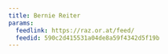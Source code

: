```yaml
---
title: Bernie Reiter
params:
  feedlink: https://raz.or.at/feed/
  feedid: 590c2d415531a04de8a59f4342d5f19b
---
```

